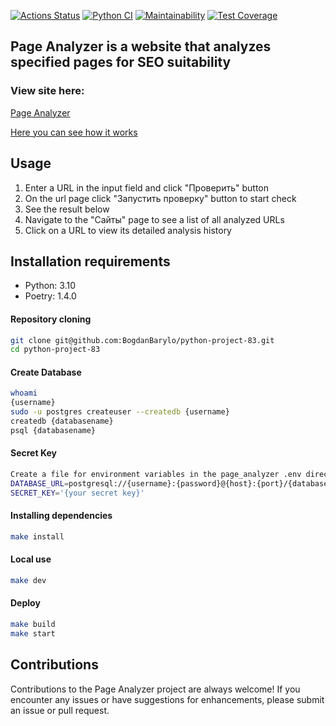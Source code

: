 [![Actions Status](https://github.com/BogdanBarylo/python-project-83/actions/workflows/hexlet-check.yml/badge.svg)](https://github.com/BogdanBarylo/python-project-83/actions)
[![Python CI](https://github.com/BogdanBarylo/python-project-83/actions/workflows/github_actions.yml/badge.svg)](https://github.com/BogdanBarylo/python-project-83/actions/workflows/github_actions.yml)
[![Maintainability](https://api.codeclimate.com/v1/badges/7b94b15148d150a5a74f/maintainability)](https://codeclimate.com/github/BogdanBarylo/python-project-83/maintainability)
[![Test Coverage](https://api.codeclimate.com/v1/badges/7b94b15148d150a5a74f/test_coverage)](https://codeclimate.com/github/BogdanBarylo/python-project-83/test_coverage)

## Page Analyzer is a website that analyzes specified pages for SEO suitability

### View site here:

[Page Analyzer](https://page-analyzer-rrig.onrender.com)

[Here you can see how it works](https://cdn2.hexlet.io/derivations/image/original/eyJpZCI6ImI2MTIyN2RlOTgwMDY1NGZmMjU2M2IyNGIzMTA0YWMyLmdpZiIsInN0b3JhZ2UiOiJjYWNoZSJ9?signature=d7e38ccd6085c1197b7b6fa6e3ec1ccefe24d8565fe6d5983ac43e026103b898)
 
## Usage

1. Enter a URL in the input field and click "Проверить" button
3. On the url page click "Запустить проверку" button to start check
4. See the result below
5. Navigate to the "Сайты" page to see a list of all analyzed URLs
6. Click on a URL to view its detailed analysis history


## Installation requirements

- Python: 3.10
- Poetry: 1.4.0


#### Repository cloning
```bash
git clone git@github.com:BogdanBarylo/python-project-83.git
cd python-project-83
```


#### Create Database

```bash
whoami
{username}
sudo -u postgres createuser --createdb {username} 
createdb {databasename}
psql {databasename}
```



#### Secret Key

```bash
Create a file for environment variables in the page_analyzer .env directory with the following information
DATABASE_URL=postgresql://{username}:{password}@{host}:{port}/{databasename}  
SECRET_KEY='{your secret key}'
```


#### Installing dependencies

```bash
make install
```


#### Local use

```bash
make dev
```


#### Deploy

```bash
make build    
make start
```

## Contributions

Contributions to the Page Analyzer project are always welcome! If you encounter any issues or have suggestions for enhancements, please submit an issue or pull request. 
